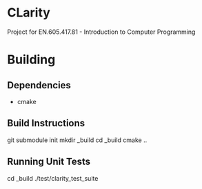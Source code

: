 # CLarity
Project for EN.605.417.81 - Introduction to Computer Programming

# Building

## Dependencies
* cmake

## Build Instructions
  git submodule init
  mkdir \_build
  cd \_build
  cmake ..

## Running Unit Tests
  cd \_build
  ./test/clarity_test_suite
